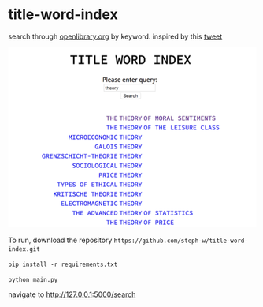 # title-word-index

search through [openlibrary.org](https://openlibrary.org/) by keyword. inspired by this [tweet](https://twitter.com/mwichary/status/903834827127906304)

![alt text](https://github.com/steph-w/title-word-index/blob/master/imgs/theory.png "theory.png")

To run, download the repository `https://github.com/steph-w/title-word-index.git`

`pip install -r requirements.txt`

`python main.py`

navigate to http://127.0.0.1:5000/search